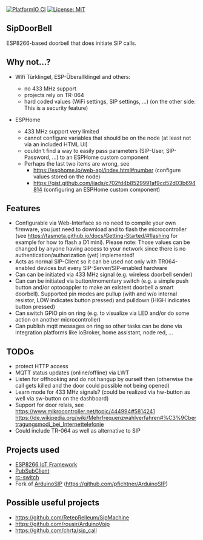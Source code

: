 [![PlatformIO CI](https://github.com/pfichtner/SipDoorbell/actions/workflows/platform-io-ci.yml/badge.svg)](https://github.com/pfichtner/SipDoorbell/actions/workflows/platform-io-ci.yml)
[![License: MIT](https://img.shields.io/badge/License-MIT-yellow.svg)](https://opensource.org/licenses/MIT)

SipDoorBell
-----------

ESP8266-based doorbell that does initiate SIP calls. 

Why not...?
-----------
- Wifi Türklingel, ESP-Überallklingel and others: 
  - no 433 MHz support
  - projects rely on TR-064
  - hard coded values (WiFi settings, SIP settings, ...) (on the other side: This is a security feature)

- ESPHome
  - 433 MHz support very limited
  - cannot configure variables that should be on the node (at least not via an included HTML UI)
  - couldn't find a way to easily pass parameters (SIP-User, SIP-Password, ...) to an ESPHome custom component
  - Perhaps the last two items are wrong, see
    - https://esphome.io/web-api/index.html#number (configure values stored on the node)
    - https://gist.github.com/liads/c702fd4b8529991af9cd52d03b694814 (configuring an ESPHome custom component)

Features
--------
- Configurable via Web-Interface so no need to compile your own firmware, you just need to download and to flash the microcontroller (see https://tasmota.github.io/docs/Getting-Started/#flashing for example for how to flash a D1 mini). Please note: Those values can be changed by anyone having access to your network since there is no authentication/authorization (yet) implemented! 
- Acts as normal SIP-Client so it can be used not only with TR064-enabled devices but every SIP-Server/SIP-enabled hardware
- Can can be initiated via 433 MHz signal (e.g. wireless doorbell sender)
- Can can be initiated via button/momentary switch (e.g. a simple push button and/or optocoppler to make an existent doorbell a smart doorbell). Supported pin modes are pullup (with and w/o internal resistor, LOW indicates button pressed) and pulldown (HIGH indicates button pressed)
- Can switch GPIO pin on ring (e.g. to visualize via LED and/or do some action on another microcontroller)
- Can publish mqtt messages on ring so other tasks can be done via integration platforms like ioBroker, home assistant, node red, ...

TODOs
-----
- protect HTTP access
- MQTT status updates (online/offline) via LWT
- Listen for offhooking and do not hangup by ourself then (otherwise the call gets killed and the door could possible not being opened)
- Learn mode for 433 MHz signals? (could be realized via hw-button as well via sw-button on the dashboard)
- Support for door relais, see https://www.mikrocontroller.net/topic/444994#5814241 https://de.wikipedia.org/wiki/Mehrfrequenzwahlverfahren#%C3%9Cbertragungsmodi_bei_Internettelefonie
- Could include TR-064 as well as alternative to SIP

Projects used
-------------
- [ESP8266 IoT Framework](https://github.com/maakbaas/esp8266-iot-framework)
- [PubSubClient](https://github.com/knolleary/pubsubclient)
- [rc-switch](https://github.com/1technophile/rc-switch)
- Fork of [ArduinoSIP](https://github.com/dl9sec/ArduinoSIP) (https://github.com/pfichtner/ArduinoSIP)

Possible useful projects
------------------------
- https://github.com/RetepRelleum/SipMachine
- https://github.com/rousir/ArduinoVoip
- https://github.com/chrta/sip_call

